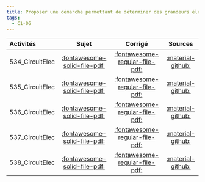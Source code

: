 ```yaml
---
title: Proposer une démarche permettant de déterminer des grandeurs électriques. 
tags:
  - C1-06
---
```

[comment]: <> (Généré automatiquement par make_all_activitess.py, creation_fichiers_activites)

| Activités | Sujet | Corrigé | Sources  | 
| :-------------- | :---: | :-----: | :------: | 
| 534_CircuitElec | [:fontawesome-solid-file-pdf:](http://xpessoles-cpge.fr/pdf/534_CircuitElec_Sujet.pdf) | [:fontawesome-regular-file-pdf:](http://xpessoles-cpge.fr/pdf/534_CircuitElec_Corrige.pdf) | [:material-github:](https://github.com/xpessoles/ExercicesCompetences/tree/main/C1_ProposerDemarche/C1_06_ProposerDemarcheGrandeursElectriques/534_CircuitElec) |  
| 535_CircuitElec | [:fontawesome-solid-file-pdf:](http://xpessoles-cpge.fr/pdf/535_CircuitElec_Sujet.pdf) | [:fontawesome-regular-file-pdf:](http://xpessoles-cpge.fr/pdf/535_CircuitElec_Corrige.pdf) | [:material-github:](https://github.com/xpessoles/ExercicesCompetences/tree/main/C1_ProposerDemarche/C1_06_ProposerDemarcheGrandeursElectriques/535_CircuitElec) |  
| 536_CircuitElec | [:fontawesome-solid-file-pdf:](http://xpessoles-cpge.fr/pdf/536_CircuitElec_Sujet.pdf) | [:fontawesome-regular-file-pdf:](http://xpessoles-cpge.fr/pdf/536_CircuitElec_Corrige.pdf) | [:material-github:](https://github.com/xpessoles/ExercicesCompetences/tree/main/C1_ProposerDemarche/C1_06_ProposerDemarcheGrandeursElectriques/536_CircuitElec) |  
| 537_CircuitElec | [:fontawesome-solid-file-pdf:](http://xpessoles-cpge.fr/pdf/537_CircuitElec_Sujet.pdf) | [:fontawesome-regular-file-pdf:](http://xpessoles-cpge.fr/pdf/537_CircuitElec_Corrige.pdf) | [:material-github:](https://github.com/xpessoles/ExercicesCompetences/tree/main/C1_ProposerDemarche/C1_06_ProposerDemarcheGrandeursElectriques/537_CircuitElec) |  
| 538_CircuitElec | [:fontawesome-solid-file-pdf:](http://xpessoles-cpge.fr/pdf/538_CircuitElec_Sujet.pdf) | [:fontawesome-regular-file-pdf:](http://xpessoles-cpge.fr/pdf/538_CircuitElec_Corrige.pdf) | [:material-github:](https://github.com/xpessoles/ExercicesCompetences/tree/main/C1_ProposerDemarche/C1_06_ProposerDemarcheGrandeursElectriques/538_CircuitElec) |  

